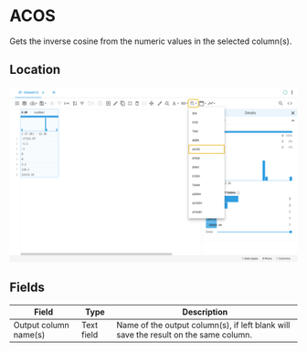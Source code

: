 # ACOS
Gets the inverse cosine from the numeric values in the selected column(s).
## Location
![ACOS on the interface](../../docs/screenshots/location/acos.png)
## Fields
Field | Type | Description
----- | ---- | -----------
Output column name(s) | Text field | Name of the output column(s), if left blank will save the result on the same column.